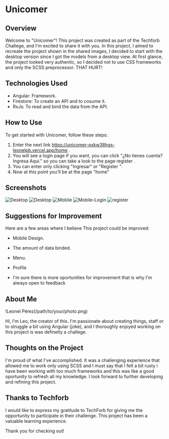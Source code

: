 # Unicomer

## Overview

Welcome to  "Unicomer"! This project was created as part of the Techforb Challege, and I'm excited to share it with you. In this project, I aimed to recreate the project shown in the shared images, I decided to start with the desktop version since I got the models from a desktop view. At first glance, the project looked very authentic, so I decided not to use CSS frameworks and only the SCSS preprocessor. THAT HURT!

## Technologies Used

- Angular: Framework.
- Firestore: To create an API and to cosume it.
- RxJs: To read and bind the data from the API.

## How to Use

To get started with Unicomer, follow these steps:

1. Enter the next link https://unicomer-pxkw38hgs-leonelpb.vercel.app/home .
2.  You will see a login page if you want, you can click "¿No tienes cuenta? Ingresa Aquí." so you can take a look to the page register .
3. You can enter only clicking "Ingresar" or "Register ".
4. Now at this point you'll be at the page "home"

## Screenshots

![Desktop](tecnical-challenge\src\assets\project-bit\desktop-close.jpg)
![Desktop](tecnical-challenge\src\assets\project-bit\desktop-open.jpg)
![Mobile](tecnical-challenge\src\assets\project-bit\mobile-version.jpg)
![Mobile-Login](tecnical-challenge\src\assets\project-bit\mobile-auth.jpg)
![register](tecnical-challenge\src\assets\project-bit\register-desktop.jpg)

## Suggestions for Improvement

Here are a few areas where I believe This project could be improved:

- Mobile Design.
- The amount of data binded.
- Menu.
- Profile

- I'm sure there  is more oportunities for improvement that is why I'm always open to feedback

## About Me

!Leonel Pérez(/path/to/your/photo.png)

Hi, I'm Leo, the creator of this. I'm passionate about creating things, staff or to struggle a bit using Angular (joke), and I thoroughly enjoyed working on this project is was definetly a challege.

## Thoughts on the Project

I'm proud of what I've accomplished. It was a challenging experience that allowed me to work only using SCSS and I must say that I felt a bit rusty i have been working with too much frameworks and this was like a good oportunity to refresh all my knowledge. I look forward to further developing and refining this project.

## Thanks to Techforb

I would like to express my gratitude to TechForb for giving me the opportunity to participate in their challenge. This project has been a valuable learning experience.

Thank you for checking out!
